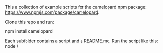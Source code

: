 This a collection of example scripts for the camelopard npm package: https://www.npmjs.com/package/camelopard.

Clone this repo and run:

npm install camelopard

Each subfolder contains a script and a README.md. 
Run the script like this:
node <subfolder>/<script>

